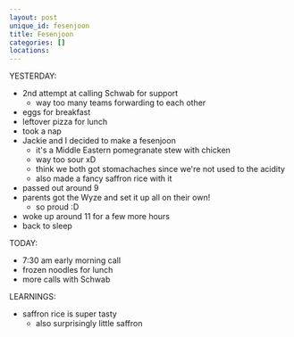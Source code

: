 ```yaml
---
layout: post
unique_id: fesenjoon
title: Fesenjoon
categories: []
locations: 
---
```


YESTERDAY:
* 2nd attempt at calling Schwab for support
  * way too many teams forwarding to each other
* eggs for breakfast
* leftover pizza for lunch
* took a nap
* Jackie and I decided to make a fesenjoon
  * it's a Middle Eastern pomegranate stew with chicken
  * way too sour xD
  * think we both got stomachaches since we're not used to the acidity
  * also made a fancy saffron rice with it
* passed out around 9
* parents got the Wyze and set it up all on their own!
  * so proud :D
* woke up around 11 for a few more hours
* back to sleep

TODAY:
* 7:30 am early morning call
* frozen noodles for lunch
* more calls with Schwab

LEARNINGS:
* saffron rice is super tasty
  * also surprisingly little saffron

